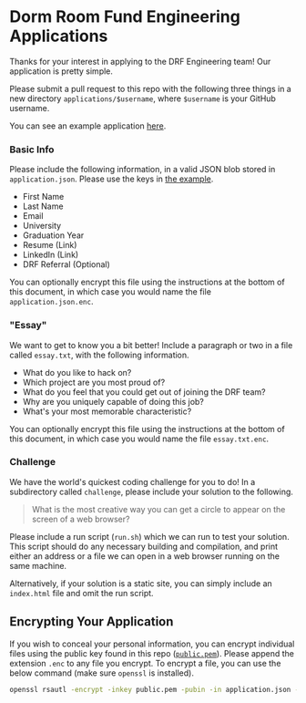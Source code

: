 # Dorm Room Fund Engineering Applications

Thanks for your interest in applying to the DRF Engineering team! Our application is pretty simple.

Please submit a pull request to this repo with the following three things in a new directory `applications/$username`, where `$username` is your GitHub username.

You can see an example application [here](applications/yasyf).

### Basic Info

Please include the following information, in a valid JSON blob stored in `application.json`. Please use the keys in [the example](applications/yasyf/application.json).

  - First Name
  - Last Name
  - Email
  - University
  - Graduation Year
  - Resume (Link)
  - LinkedIn (Link)
  - DRF Referral (Optional)

You can optionally encrypt this file using the instructions at the bottom of this document, in which case you would name the file `application.json.enc`.

### "Essay"

We want to get to know you a bit better! Include a paragraph or two in a file called `essay.txt`, with the following information.

 - What do you like to hack on?
 - Which project are you most proud of?
 - What do you feel that you could get out of joining the DRF team?
 - Why are you uniquely capable of doing this job?
 - What's your most memorable characteristic?

You can optionally encrypt this file using the instructions at the bottom of this document, in which case you would name the file `essay.txt.enc`.

### Challenge

We have the world's quickest coding challenge for you to do! In a subdirectory called `challenge`, please include your solution to the following.

> What is the most creative way you can get a circle to appear on the screen of a web browser?

Please include a run script (`run.sh`) which we can run to test your solution. This script should do any necessary building and compilation, and print either an address or a file we can open in a web browser running on the same machine.

Alternatively, if your solution is a static site, you can simply include an `index.html` file and omit the run script.

## Encrypting Your Application

If you wish to conceal your personal information, you can encrypt individual files using the public key found in this repo ([`public.pem`](public.pem)). Please append the extension `.enc` to any file you encrypt. To encrypt a file, you can use the below command (make sure `openssl` is installed).

```bash
openssl rsautl -encrypt -inkey public.pem -pubin -in application.json -out application.json.enc
```
